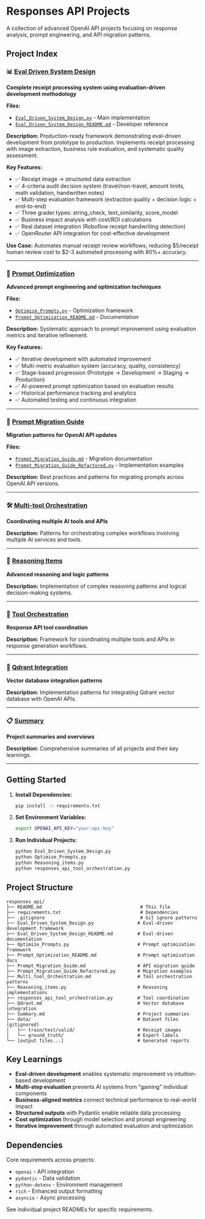 # Responses API Projects

A collection of advanced OpenAI API projects focusing on response analysis, prompt engineering, and API migration patterns.

## Project Index

### 📊 [Eval Driven System Design](./Eval_Driven_System_Design.py)

**Complete receipt processing system using evaluation-driven development methodology**

**Files:**
- [`Eval_Driven_System_Design.py`](./Eval_Driven_System_Design.py) - Main implementation
- [`Eval_Driven_System_Design_README.md`](./Eval_Driven_System_Design_README.md) - Developer reference

**Description:** Production-ready framework demonstrating eval-driven development from prototype to production. Implements receipt processing with image extraction, business rule evaluation, and systematic quality assessment.

**Key Features:**
- ✅ Receipt image → structured data extraction
- ✅ 4-criteria audit decision system (travel/non-travel, amount limits, math validation, handwritten notes)
- ✅ Multi-step evaluation framework (extraction quality + decision logic + end-to-end)
- ✅ Three grader types: string_check, text_similarity, score_model
- ✅ Business impact analysis with cost/ROI calculations
- ✅ Real dataset integration (Roboflow receipt handwriting detection)
- ✅ OpenRouter API integration for cost-effective development

**Use Case:** Automates manual receipt review workflows, reducing $5/receipt human review cost to $2-3 automated processing with 80%+ accuracy.

---

### 🔧 [Prompt Optimization](./Optimize_Prompts.py)

**Advanced prompt engineering and optimization techniques**

**Files:**
- [`Optimize_Prompts.py`](./Optimize_Prompts.py) - Optimization framework
- [`Prompt_Optimization_README.md`](./Prompt_Optimization_README.md) - Documentation

**Description:** Systematic approach to prompt improvement using evaluation metrics and iterative refinement.

**Key Features:**
- ✅ Iterative development with automated improvement
- ✅ Multi-metric evaluation system (accuracy, quality, consistency)
- ✅ Stage-based progression (Prototype → Development → Staging → Production)
- ✅ AI-powered prompt optimization based on evaluation results
- ✅ Historical performance tracking and analytics
- ✅ Automated testing and continuous integration

---

### 🔄 [Prompt Migration Guide](./Prompt_Migration_Guide.md)

**Migration patterns for OpenAI API updates**

**Files:**
- [`Prompt_Migration_Guide.md`](./Prompt_Migration_Guide.md) - Migration documentation
- [`Prompt_Migration_Guide_Refactored.py`](./Prompt_Migration_Guide_Refactored.py) - Implementation examples

**Description:** Best practices and patterns for migrating prompts across OpenAI API versions.

---

### 🛠️ [Multi-tool Orchestration](./Multi_tool_Orchestration.md)

**Coordinating multiple AI tools and APIs**

**Description:** Patterns for orchestrating complex workflows involving multiple AI services and tools.

---

### 🧠 [Reasoning Items](./Reasoning_items.py)

**Advanced reasoning and logic patterns**

**Description:** Implementation of complex reasoning patterns and logical decision-making systems.

---

### 🔗 [Tool Orchestration](./responses_api_tool_orchestration.py)

**Response API tool coordination**

**Description:** Framework for coordinating multiple tools and APIs in response generation workflows.

---

### 📄 [Qdrant Integration](./Qdrant.md)

**Vector database integration patterns**

**Description:** Implementation patterns for integrating Qdrant vector database with OpenAI APIs.

---

### 📋 [Summary](./Summary.md)

**Project summaries and overviews**

**Description:** Comprehensive summaries of all projects and their key learnings.

---

## Getting Started

1. **Install Dependencies:**
   ```bash
   pip install -r requirements.txt
   ```

2. **Set Environment Variables:**
   ```bash
   export OPENAI_API_KEY="your-api-key"
   ```

3. **Run Individual Projects:**
   ```bash
   python Eval_Driven_System_Design.py
   python Optimize_Prompts.py
   python Reasoning_items.py
   python responses_api_tool_orchestration.py
   ```

## Project Structure

```
responses_api/
├── README.md                                    # This file
├── requirements.txt                             # Dependencies
├── .gitignore                                   # Git ignore patterns
├── Eval_Driven_System_Design.py                # Eval-driven development framework
├── Eval_Driven_System_Design_README.md         # Eval-driven documentation
├── Optimize_Prompts.py                         # Prompt optimization framework
├── Prompt_Optimization_README.md               # Prompt optimization docs
├── Prompt_Migration_Guide.md                   # API migration guide
├── Prompt_Migration_Guide_Refactored.py        # Migration examples
├── Multi_tool_Orchestration.md                 # Tool orchestration patterns
├── Reasoning_items.py                          # Reasoning implementations
├── responses_api_tool_orchestration.py         # Tool coordination
├── Qdrant.md                                   # Vector database integration
├── Summary.md                                  # Project summaries
├── data/                                       # Dataset files (gitignored)
│   ├── train/test/valid/                       # Receipt images
│   └── ground_truth/                           # Expert labels
└── [output files...]                           # Generated reports
```

## Key Learnings

- **Eval-driven development** enables systematic improvement vs intuition-based development
- **Multi-step evaluation** prevents AI systems from "gaming" individual components
- **Business-aligned metrics** connect technical performance to real-world impact
- **Structured outputs** with Pydantic enable reliable data processing
- **Cost optimization** through model selection and prompt engineering
- **Iterative improvement** through automated evaluation and optimization

## Dependencies

Core requirements across projects:
- `openai` - API integration
- `pydantic` - Data validation
- `python-dotenv` - Environment management
- `rich` - Enhanced output formatting
- `asyncio` - Async processing

See individual project READMEs for specific requirements.
